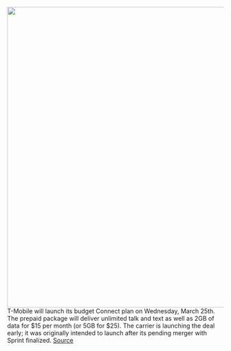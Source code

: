 <img src='https://cdn.vox-cdn.com/thumbor/4LXrdrJxfxYuyV4AuwHrQqX-lzI=/0x0:2040x1356/1200x800/filters:focal(857x515:1183x841)/cdn.vox-cdn.com/uploads/chorus_image/image/66541286/john-legere-t-mobile-stock6_2040.0.jpg' width='700px' /><br/>
T-Mobile will launch its budget Connect plan on Wednesday, March 25th. The prepaid package will deliver unlimited talk and text as well as 2GB of data for $15 per month (or 5GB for $25). The carrier is launching the deal early; it was originally intended to launch after its pending merger with Sprint finalized.
<a href='https://www.theverge.com/2020/3/23/21190796/t-mobile-connect-sprint-merger-coronavirus-prepaid-plan'> Source <a/>